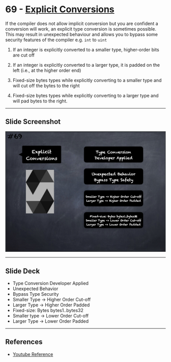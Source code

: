 # 69 - [Explicit Conversions](Explicit%20Conversions.md)
If the compiler does not allow implicit conversion but you are confident a conversion will work, an explicit type conversion is sometimes possible. This may result in unexpected behaviour and allows you to bypass some security features of the compiler e.g. `int` to `uint`

1. If an integer is explicitly converted to a smaller type, higher-order bits are cut off
    
2. If an integer is explicitly converted to a larger type, it is padded on the left (i.e., at the higher order end)
    
3. Fixed-size bytes types while explicitly converting to a smaller type and will cut off the bytes to the right
    
4. Fixed-size bytes types while explicitly converting to a larger type and will pad bytes to the right.

___
## Slide Screenshot
![069.png](../../images/2.Solidity%20101/069.png)
___
## Slide Deck
- Type Conversion Developer Applied
- Unexpected Behavior
- Bypass Type Security
- Smaller Type -> Higher Order Cut-off
- Larger Type -> Higher Order Padded
- Fixed-size: Bytes bytes1..bytes32
- Smaller type -> Lower Order Cut-off
- Larger Type -> Lower Order Padded
___
## References
- [Youtube Reference](https://youtu.be/WgU7KKKomMk?t=766)


